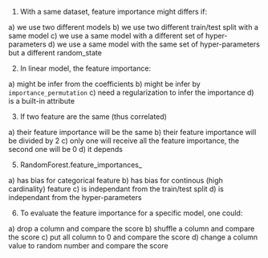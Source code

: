 1. With a same dataset, feature importance might differs if:

a) we use two different models
b) we use two different train/test split with a same model
c) we use a same model with a different set of hyper-parameters
d) we use a same model with the same set of hyper-parameters but a different random_state


2. In linear model, the feature importance:

a) might be infer from the coefficients
b) might be infer by `importance_permutation`
c) need a regularization to infer the importance
d) is a built-in attribute


3. If two feature are the same (thus correlated)

a) their feature importance will be the same
b) their feature importance will be divided by 2
c) only one will receive all the feature importance, the second one will be 0
d) it depends


5. RandomForest.feature_importances_

a) has bias for categorical feature
b) has bias for continous (high cardinality) feature
c) is independant from the train/test split
d) is independant from the hyper-parameters


6. To evaluate the feature importance for a specific model, one could:

a) drop a column and compare the score
b) shuffle a column and compare the score
c) put all column to 0 and compare the score
d) change a column value to random number and compare the score
